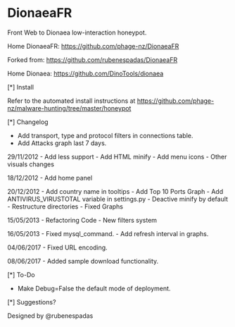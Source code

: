 DionaeaFR
=========

Front Web to Dionaea low-interaction honeypot.


Home DionaeaFR: https://github.com/phage-nz/DionaeaFR

Forked from: https://github.com/rubenespadas/DionaeaFR

Home Dionaea: https://github.com/DinoTools/dionaea


[*] Install

  Refer to the automated install instructions at https://github.com/phage-nz/malware-hunting/tree/master/honeypot

[*] Changelog

  - Add transport, type and protocol filters in connections table.
  - Add Attacks graph last 7 days.
  
  29/11/2012
	- Add less support
	- Add HTML minify
	- Add menu icons
	- Other visuals changes
	
  18/12/2012
	- Add home panel

  20/12/2012
	- Add country name in tooltips
	- Add Top 10 Ports Graph
	- Add ANTIVIRUS_VIRUSTOTAL variable in settings.py
	- Deactive minify by default
	- Restructure directories
	- Fixed Graphs
  
  15/05/2013
    - Refactoring Code
	- New filters system

  16/05/2013
    - Fixed mysql_command.
    - Add refresh interval in graphs.

  04/06/2017
    - Fixed URL encoding.

  08/06/2017
    - Added sample download functionality.

[*] To-Do

  - Make Debug=False the default mode of deployment.

[*] Suggestions?

Designed by @rubenespadas
